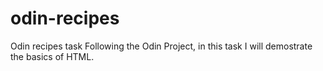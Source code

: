 # odin-recipes
Odin recipes task
Following the Odin Project, in this task I will demostrate the basics of HTML.